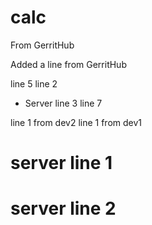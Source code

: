 # calc

From GerritHub

Added a line from GerritHub

line 5
line 2
* Server line 3
line 7

line 1 from dev2
line 1 from dev1

# server line 1
# server line 2
